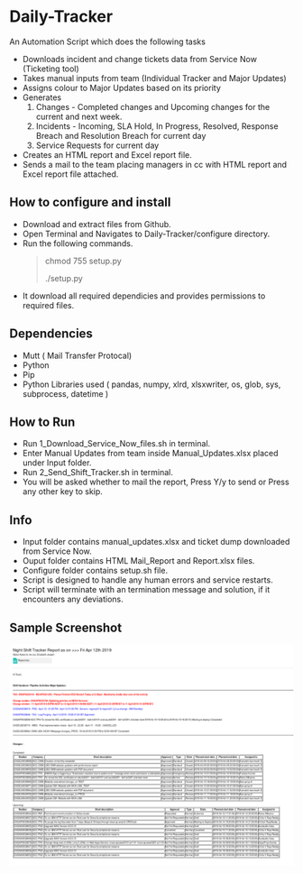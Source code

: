 # Daily-Tracker

An Automation Script which does the following tasks
- Downloads incident and change tickets data from Service Now (Ticketing tool)
- Takes manual inputs from team (Individual Tracker and Major Updates)
- Assigns colour to Major Updates based on its priority
- Generates
    1. Changes - Completed changes and Upcoming changes for the current and next week.
    2. Incidents - Incoming, SLA Hold, In Progress, Resolved, Response Breach and Resolution Breach for current day
    3. Service Requests for current day
- Creates an HTML report and Excel report file.
- Sends a mail to the team placing managers in cc with HTML report and Excel report file attached.
    
## How to configure and install

- Download and extract files from Github.
- Open Terminal and Navigates to Daily-Tracker/configure directory.
- Run the following commands.
  >  chmod 755 setup.py 
  >
  >  ./setup.py
- It download all required dependicies and provides permissions to required files.

## Dependencies

- Mutt ( Mail Transfer Protocal)
- Python
- Pip
- Python Libraries used ( pandas, numpy, xlrd, xlsxwriter, os, glob, sys, subprocess, datetime )

## How to Run

- Run 1_Download_Service_Now_files.sh in terminal.
- Enter Manual Updates from team inside Manual_Updates.xlsx placed under Input folder.
- Run 2_Send_Shift_Tracker.sh in terminal.
- You will be asked whether to mail the report, Press Y/y to send or Press any other key to skip.

## Info
- Input folder contains manual_updates.xlsx and ticket dump downloaded from Service Now.
- Ouput folder contains HTML Mail_Report and Report.xlsx files.
- Configure folder contains setup.sh file.
- Script is designed to handle any human errors and service restarts.
- Script will terminate with an termination message and solution, if it encounters any deviations.

## Sample Screenshot

![Mail_Report](Mail_Report_Sample.png)
